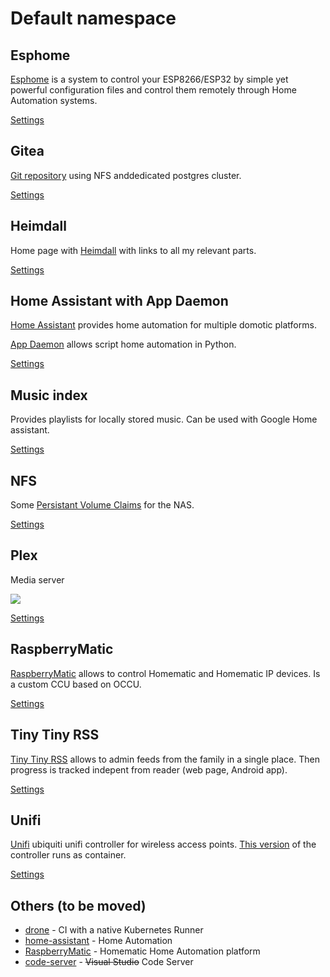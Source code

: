 # Default namespace

## Esphome

[Esphome](https://esphome.io/) is a system to control your ESP8266/ESP32 by simple yet powerful configuration files and control them remotely through Home Automation systems.

[Settings](esphome)

## Gitea

[Git repository](https://docs.gitea.io/) using NFS anddedicated postgres cluster.

[Settings](gitea)

## Heimdall

Home page with [Heimdall](https://heimdall.site/) with links to all my relevant parts.

[Settings](heimdall)

## Home Assistant with App Daemon

[Home Assistant](https://www.home-assistant.io/) provides home automation for multiple domotic platforms.

[App Daemon](https://appdaemon.readthedocs.io/en/latest/) allows script home automation in Python.

[Settings](home-assistant)
## Music index

Provides playlists for locally stored music. Can be used with Google Home assistant.

[Settings](musicIndex.yaml)

## NFS

Some [Persistant Volume Claims](https://kubernetes.io/docs/concepts/storage/persistent-volumes/#persistentvolumeclaims) for the NAS.

[Settings](nfs)

## Plex

Media server

![](https://i.imgur.com/nDyS9OA.jpg)

[Settings](plex)

## RaspberryMatic

[RaspberryMatic](https://github.com/jens-maus/RaspberryMatic) allows to control Homematic and Homematic IP devices. Is a custom CCU based on OCCU.

[Settings](raspberrymatic)

## Tiny Tiny RSS

[Tiny Tiny RSS](https://git.tt-rss.org) allows to admin feeds from the family in a single place. Then progress is tracked indepent from reader (web page, Android app).

[Settings](tt-rss)

## Unifi

[Unifi](https://unifi-network.ui.com/) ubiquiti unifi controller for wireless access points. [This version](https://github.com/jacobalberty/unifi-docker) of the controller runs as container.

[Settings](unifi)

## Others (to be moved)

  * [drone](https://www.drone.io/) - CI with a native Kubernetes Runner
  * [home-assistant](https://github.com/home-assistant/core) - Home Automation
  * [RaspberryMatic](https://github.com/jens-maus/RaspberryMatic) - Homematic Home Automation platform
  * [code-server](https://github.com/cdr/code-server) - ~~Visual Studio~~ Code Server